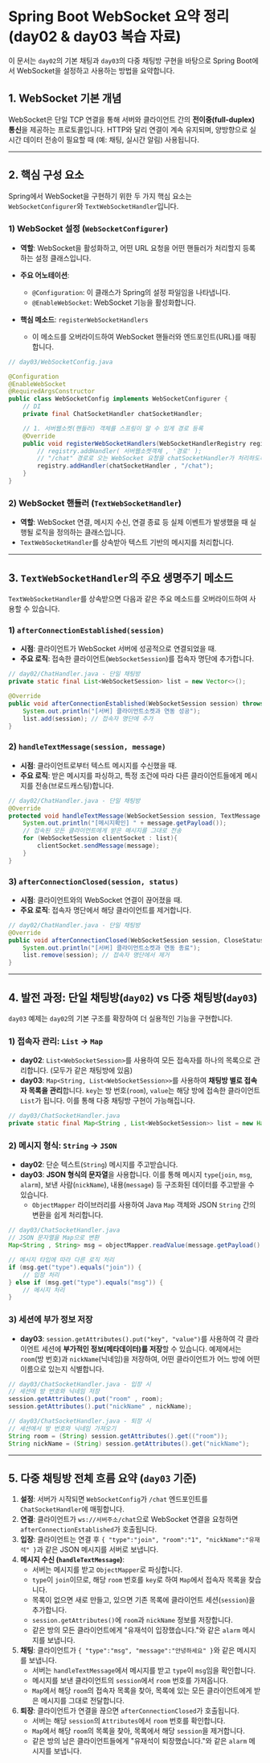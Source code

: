 
# Spring Boot WebSocket 요약 정리 (day02 & day03 복습 자료)

이 문서는 `day02`의 기본 채팅과 `day03`의 다중 채팅방 구현을 바탕으로 Spring Boot에서 WebSocket을 설정하고 사용하는 방법을 요약합니다.

## 1. WebSocket 기본 개념

WebSocket은 단일 TCP 연결을 통해 서버와 클라이언트 간의 **전이중(full-duplex) 통신**을 제공하는 프로토콜입니다. HTTP와 달리 연결이 계속 유지되며, 양방향으로 실시간 데이터 전송이 필요할 때 (예: 채팅, 실시간 알림) 사용됩니다.

---

## 2. 핵심 구성 요소

Spring에서 WebSocket을 구현하기 위한 두 가지 핵심 요소는 `WebSocketConfigurer`와 `TextWebSocketHandler`입니다.

### 1) WebSocket 설정 (`WebSocketConfigurer`)

- **역할**: WebSocket을 활성화하고, 어떤 URL 요청을 어떤 핸들러가 처리할지 등록하는 설정 클래스입니다.
- **주요 어노테이션**:
    - `@Configuration`: 이 클래스가 Spring의 설정 파일임을 나타냅니다.
    - `@EnableWebSocket`: WebSocket 기능을 활성화합니다.

- **핵심 메소드**: `registerWebSocketHandlers`
    - 이 메소드를 오버라이드하여 WebSocket 핸들러와 엔드포인트(URL)를 매핑합니다.

```java
// day03/WebSocketConfig.java

@Configuration
@EnableWebSocket
@RequiredArgsConstructor
public class WebSocketConfig implements WebSocketConfigurer {
    // DI
    private final ChatSocketHandler chatSocketHandler;

    // 1. 서버웹소켓(핸들러) 객체를 스프링이 알 수 있게 경로 등록
    @Override
    public void registerWebSocketHandlers(WebSocketHandlerRegistry registry) {
        // registry.addHandler( 서버웹소켓객체 , '경로' );
        // "/chat" 경로로 오는 WebSocket 요청을 chatSocketHandler가 처리하도록 등록
        registry.addHandler(chatSocketHandler , "/chat");
    }
} 
```

### 2) WebSocket 핸들러 (`TextWebSocketHandler`)

- **역할**: WebSocket 연결, 메시지 수신, 연결 종료 등 실제 이벤트가 발생했을 때 실행될 로직을 정의하는 클래스입니다.
- `TextWebSocketHandler`를 상속받아 텍스트 기반의 메시지를 처리합니다.

---

## 3. `TextWebSocketHandler`의 주요 생명주기 메소드

`TextWebSocketHandler`를 상속받으면 다음과 같은 주요 메소드를 오버라이드하여 사용할 수 있습니다.

### 1) `afterConnectionEstablished(session)`
- **시점**: 클라이언트가 WebSocket 서버에 성공적으로 연결되었을 때.
- **주요 로직**: 접속한 클라이언트(`WebSocketSession`)를 접속자 명단에 추가합니다.

```java
// day02/ChatHandler.java - 단일 채팅방
private static final List<WebSocketSession> list = new Vector<>();

@Override
public void afterConnectionEstablished(WebSocketSession session) throws Exception {
    System.out.println("[서버] 클라이언트소켓과 연동 성공");
    list.add(session); // 접속자 명단에 추가
}
```

### 2) `handleTextMessage(session, message)`
- **시점**: 클라이언트로부터 텍스트 메시지를 수신했을 때.
- **주요 로직**: 받은 메시지를 파싱하고, 특정 조건에 따라 다른 클라이언트들에게 메시지를 전송(브로드캐스팅)합니다.

```java
// day02/ChatHandler.java - 단일 채팅방
@Override
protected void handleTextMessage(WebSocketSession session, TextMessage message) throws Exception {
    System.out.println("[메시지확인] " + message.getPayload());
    // 접속된 모든 클라이언트에게 받은 메시지를 그대로 전송
    for (WebSocketSession clientSocket : list){
        clientSocket.sendMessage(message);
    }
}
```

### 3) `afterConnectionClosed(session, status)`
- **시점**: 클라이언트와의 WebSocket 연결이 끊어졌을 때.
- **주요 로직**: 접속자 명단에서 해당 클라이언트를 제거합니다.

```java
// day02/ChatHandler.java - 단일 채팅방
@Override
public void afterConnectionClosed(WebSocketSession session, CloseStatus status) throws Exception {
    System.out.println("[서버] 클라이언트소켓과 연동 종료");
    list.remove(session); // 접속자 명단에서 제거
}
```

---

## 4. 발전 과정: 단일 채팅방(`day02`) vs 다중 채팅방(`day03`)

`day03` 예제는 `day02`의 기본 구조를 확장하여 더 실용적인 기능을 구현합니다.

### 1) 접속자 관리: `List` -> `Map`
- **day02**: `List<WebSocketSession>`를 사용하여 모든 접속자를 하나의 목록으로 관리합니다. (모두가 같은 채팅방에 있음)
- **day03**: `Map<String, List<WebSocketSession>>`를 사용하여 **채팅방 별로 접속자 목록을 관리**합니다. `key`는 방 번호(`room`), `value`는 해당 방에 접속한 클라이언트 `List`가 됩니다. 이를 통해 다중 채팅방 구현이 가능해집니다.

```java
// day03/ChatSocketHandler.java
private static final Map<String , List<WebSocketSession>> list = new Hashtable<>();
```

### 2) 메시지 형식: `String` -> `JSON`
- **day02**: 단순 텍스트(`String`) 메시지를 주고받습니다.
- **day03**: **JSON 형식의 문자열**을 사용합니다. 이를 통해 메시지 `type`(`join`, `msg`, `alarm`), 보낸 사람(`nickName`), 내용(`message`) 등 구조화된 데이터를 주고받을 수 있습니다.
    - `ObjectMapper` 라이브러리를 사용하여 Java `Map` 객체와 JSON `String` 간의 변환을 쉽게 처리합니다.

```java
// day03/ChatSocketHandler.java
// JSON 문자열을 Map으로 변환
Map<String , String> msg = objectMapper.readValue(message.getPayload() , Map.class);

// 메시지 타입에 따라 다른 로직 처리
if (msg.get("type").equals("join")) {
    // 입장 처리
} else if (msg.get("type").equals("msg")) {
    // 메시지 처리
}
```

### 3) 세션에 부가 정보 저장
- **day03**: `session.getAttributes().put("key", "value")`를 사용하여 각 클라이언트 세션에 **부가적인 정보(메타데이터)를 저장**할 수 있습니다. 예제에서는 `room`(방 번호)과 `nickName`(닉네임)을 저장하여, 어떤 클라이언트가 어느 방에 어떤 이름으로 있는지 식별합니다.

```java
// day03/ChatSocketHandler.java - 입장 시
// 세션에 방 번호와 닉네임 저장
session.getAttributes().put("room" , room);
session.getAttributes().put("nickName" , nickName);

// day03/ChatSocketHandler.java - 퇴장 시
// 세션에서 방 번호와 닉네임 가져오기
String room = (String) session.getAttributes().get(("room"));
String nickName = (String) session.getAttributes().get("nickName");
```

---

## 5. 다중 채팅방 전체 흐름 요약 (`day03` 기준)

1.  **설정**: 서버가 시작되면 `WebSocketConfig`가 `/chat` 엔드포인트를 `ChatSocketHandler`에 매핑합니다.
2.  **연결**: 클라이언트가 `ws://서버주소/chat`으로 WebSocket 연결을 요청하면 `afterConnectionEstablished`가 호출됩니다.
3.  **입장**: 클라이언트는 연결 후 `{ "type":"join", "room":"1", "nickName":"유재석" }`과 같은 JSON 메시지를 서버로 보냅니다.
4.  **메시지 수신 (`handleTextMessage`)**:
    - 서버는 메시지를 받고 `ObjectMapper`로 파싱합니다.
    - `type`이 `join`이므로, 해당 `room` 번호를 `key`로 하여 `Map`에서 접속자 목록을 찾습니다.
    - 목록이 없으면 새로 만들고, 있으면 기존 목록에 클라이언트 세션(`session`)을 추가합니다.
    - `session.getAttributes()`에 `room`과 `nickName` 정보를 저장합니다.
    - 같은 방의 모든 클라이언트에게 "유재석이 입장했습니다."와 같은 `alarm` 메시지를 보냅니다.
5.  **채팅**: 클라이언트가 `{ "type":"msg", "message":"안녕하세요" }`와 같은 메시지를 보냅니다.
    - 서버는 `handleTextMessage`에서 메시지를 받고 `type`이 `msg`임을 확인합니다.
    - 메시지를 보낸 클라이언트의 `session`에서 `room` 번호를 가져옵니다.
    - `Map`에서 해당 `room`의 접속자 목록을 찾아, 목록에 있는 모든 클라이언트에게 받은 메시지를 그대로 전달합니다.
6.  **퇴장**: 클라이언트가 연결을 끊으면 `afterConnectionClosed`가 호출됩니다.
    - 서버는 해당 `session`의 `Attributes`에서 `room` 번호를 확인합니다.
    - `Map`에서 해당 `room`의 목록을 찾아, 목록에서 해당 `session`을 제거합니다.
    - 같은 방의 남은 클라이언트들에게 "유재석이 퇴장했습니다."와 같은 `alarm` 메시지를 보냅니다.
